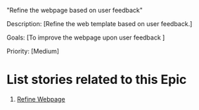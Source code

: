"Refine the webpage based on user feedback"

Description: [Refine the web template based on user feedback.]

Goals: [To improve the webpage upon user feedback ]

Priority: [Medium]

# List stories related to this Epic
1. [Refine Webpage](documentation/theme1/initiatives/epics/stories/story_refinewebsitepage.md)